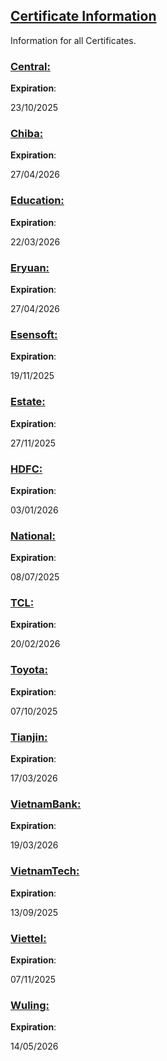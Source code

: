 ## [Certificate Information](accent://)

Information for all Certificates.

### [Central:](accent://)

**Expiration**: 

23/10/2025

### [Chiba:](accent://)

**Expiration**: 

27/04/2026

### [Education:](accent://)

**Expiration**: 

22/03/2026

### [Eryuan:](accent://)

**Expiration**: 

27/04/2026

### [Esensoft:](accent://)

**Expiration**: 

19/11/2025

### [Estate:](accent://)

**Expiration**: 

27/11/2025

### [HDFC:](accent://)

**Expiration**: 

03/01/2026

### [National:](accent://)

**Expiration**: 

08/07/2025

### [TCL:](accent://)

**Expiration**: 

20/02/2026

### [Toyota:](accent://)

**Expiration**: 

07/10/2025

### [Tianjin:](accent://)

**Expiration**: 

17/03/2026

### [VietnamBank:](accent://)

**Expiration**: 

19/03/2026

### [VietnamTech:](accent://)

**Expiration**: 

13/09/2025

### [Viettel:](accent://)

**Expiration**: 

07/11/2025

### [Wuling:](accent://)

**Expiration**: 

14/05/2026
